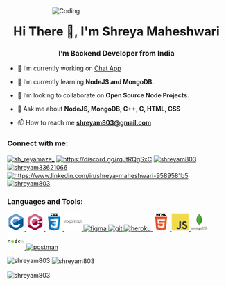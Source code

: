 <img align="right" alt="Coding" width="400" src="https://cdn.dribbble.com/users/544967/screenshots/3798185/deforge_young.gif">

<h1 align="center">Hi There 👋, I'm Shreya Maheshwari</h1>
<h3 align="center">I’m Backend Developer from India</h3>

- 🔭 I’m currently working on [Chat App](https://github.com/shreyam803/chat-app)

- 🌱 I’m currently learning **NodeJS and MongoDB.**

- 👯 I’m looking to collaborate on **Open Source Node Projects.**

- 💬 Ask me about **NodeJS, MongoDB, C++, C, HTML, CSS**

- 📫 How to reach me **shreyam803@gmail.com**

<h3 align="left">Connect with me:</h3>
<p align="left">
<a href="https://instagram.com/sh_reyamaze_" target="blank"><img align="center" src="https://cdn.jsdelivr.net/npm/simple-icons@3.0.1/icons/instagram.svg" alt="sh_reyamaze_" height="30" width="40" /></a>
<a href="https://discord.gg/https://discord.gg/rqJtRQgSxC" target="blank"><img align="center" src="https://cdn.jsdelivr.net/npm/simple-icons@3.0.1/icons/discord.svg" alt="https://discord.gg/rqJtRQgSxC" height="30" width="40" /></a>
<a href="https://dev.to/shreyam803" target="blank"><img align="center" src="https://cdn.jsdelivr.net/npm/simple-icons@3.0.1/icons/dev-dot-to.svg" alt="shreyam803" height="30" width="40" /></a>
<a href="https://twitter.com/shreyam33621066" target="blank"><img align="center" src="https://cdn.jsdelivr.net/npm/simple-icons@3.0.1/icons/twitter.svg" alt="shreyam33621066" height="30" width="40" /></a>
<a href="https://linkedin.com/in/https://www.linkedin.com/in/shreya-maheshwari-9589581b5" target="blank"><img align="center" src="https://cdn.jsdelivr.net/npm/simple-icons@3.0.1/icons/linkedin.svg" alt="https://www.linkedin.com/in/shreya-maheshwari-9589581b5" height="30" width="40" /></a>
<a href="https://www.hackerrank.com/shreyam803" target="blank"><img align="center" src="https://cdn.jsdelivr.net/npm/simple-icons@3.0.1/icons/hackerrank.svg" alt="shreyam803" height="30" width="40" /></a>
</p>

<h3 align="left">Languages and Tools:</h3>
<p align="left"> <a href="https://www.cprogramming.com/" target="_blank"> <img src="https://raw.githubusercontent.com/devicons/devicon/master/icons/c/c-original.svg" alt="c" width="40" height="40"/> </a> <a href="https://www.w3schools.com/cpp/" target="_blank"> <img src="https://raw.githubusercontent.com/devicons/devicon/master/icons/cplusplus/cplusplus-original.svg" alt="cplusplus" width="40" height="40"/> </a> <a href="https://www.w3schools.com/css/" target="_blank"> <img src="https://raw.githubusercontent.com/devicons/devicon/master/icons/css3/css3-original-wordmark.svg" alt="css3" width="40" height="40"/> </a> <a href="https://expressjs.com" target="_blank"> <img src="https://raw.githubusercontent.com/devicons/devicon/master/icons/express/express-original-wordmark.svg" alt="express" width="40" height="40"/> </a> <a href="https://www.figma.com/" target="_blank"> <img src="https://www.vectorlogo.zone/logos/figma/figma-icon.svg" alt="figma" width="40" height="40"/> </a> <a href="https://git-scm.com/" target="_blank"> <img src="https://www.vectorlogo.zone/logos/git-scm/git-scm-icon.svg" alt="git" width="40" height="40"/> </a> <a href="https://heroku.com" target="_blank"> <img src="https://www.vectorlogo.zone/logos/heroku/heroku-icon.svg" alt="heroku" width="40" height="40"/> </a> <a href="https://www.w3.org/html/" target="_blank"> <img src="https://raw.githubusercontent.com/devicons/devicon/master/icons/html5/html5-original-wordmark.svg" alt="html5" width="40" height="40"/> </a> <a href="https://developer.mozilla.org/en-US/docs/Web/JavaScript" target="_blank"> <img src="https://raw.githubusercontent.com/devicons/devicon/master/icons/javascript/javascript-original.svg" alt="javascript" width="40" height="40"/> </a> <a href="https://www.mongodb.com/" target="_blank"> <img src="https://raw.githubusercontent.com/devicons/devicon/master/icons/mongodb/mongodb-original-wordmark.svg" alt="mongodb" width="40" height="40"/> </a> <a href="https://nodejs.org" target="_blank"> <img src="https://raw.githubusercontent.com/devicons/devicon/master/icons/nodejs/nodejs-original-wordmark.svg" alt="nodejs" width="40" height="40"/> </a> <a href="https://postman.com" target="_blank"> <img src="https://www.vectorlogo.zone/logos/getpostman/getpostman-icon.svg" alt="postman" width="40" height="40"/> </a> </p>

<p><img align="left" src="https://github-readme-stats.vercel.app/api/top-langs?username=shreyam803&show_icons=true&locale=en&layout=compact" alt="shreyam803" /></p>

<p>&nbsp;<img align="center" src="https://github-readme-stats.vercel.app/api?username=shreyam803&show_icons=true&locale=en" alt="shreyam803" /></p>

<p><img align="center" src="https://github-readme-streak-stats.herokuapp.com/?user=shreyam803&" alt="shreyam803" /></p>



